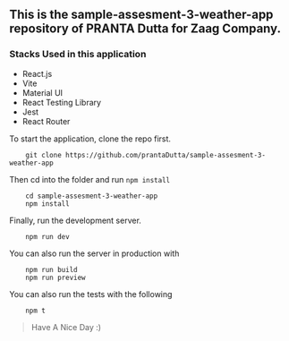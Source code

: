 ## This is the sample-assesment-3-weather-app repository of PRANTA Dutta for Zaag Company.

### Stacks Used in this application

- React.js
- Vite
- Material UI
- React Testing Library
- Jest
- React Router

To start the application, clone the repo first.

```shell
    git clone https://github.com/prantaDutta/sample-assesment-3-weather-app
```

Then cd into the folder and run `npm install`

```shell
    cd sample-assesment-3-weather-app
    npm install
```

Finally, run the development server.

```shell
    npm run dev
```

You can also run the server in production with

```shell
    npm run build
    npm run preview
```

You can also run the tests with the following

```shell
    npm t
```

> Have A Nice Day :)

